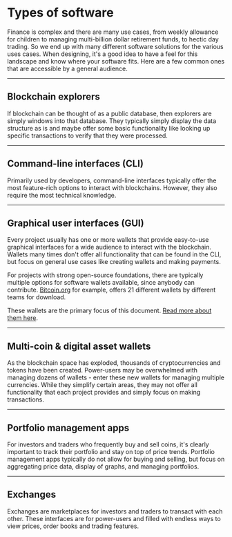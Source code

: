 
# Types of software

Finance is complex and there are many use cases, from weekly allowance for children to managing multi-billion dollar retirement funds, to hectic day trading. So we end up with many different software solutions for the various uses cases. When designing, it's a good idea to have a feel for this landscape and know where your software fits. Here are a few common ones that are accessible by a general audience.

---

## Blockchain explorers

If blockchain can be thought of as a public database, then explorers are simply windows into that database. They typically simply display the data structure as is and maybe offer some basic functionality like looking up specific transactions to verify that they were processed.

<image-grid count="2" width="400">
	<image-grid-img
		src="/images/explorers/etherscan.png" 
		width="2400" 
		height="2159"
		alt="Etherscan home page" 
		caption="The Etherscan home page showing the latest activity in the Ethereum network."
		title="Etherscan"
		link="https://etherscan.io/"
	/>
	<image-grid-img
		src="/images/explorers/explore-monero.png" 
		width="2400" 
		height="1426"
		alt="Explore Monero" 
		caption="Transaction details on Explore Monero."
		title="exploremonero.com"
		link="https://www.exploremonero.com"
	/>
</image-grid>

---

## Command-line interfaces (CLI)

<fig desktop="half,right">
	<fig-img
		src="/images/overview/bitcoin-command-line.png" 
		width="500" 
		height="250" 
		alt="Bitcoin command line interface"
	/>
	<fig-cap
		caption="Bitcoin command line interface."
		title="Via Bitcoin Wiki"
		link="https://en.bitcoinwiki.org/wiki/Running_Bitcoind"
	/>
</fig>

Primarily used by developers, command-line interfaces typically offer the most feature-rich options to interact with blockchains. However, they also require the most technical knowledge.

---

## Graphical user interfaces (GUI)

<fig desktop="half,right">
	<fig-img
		src="/images/receive/monero-receive.png" 
		width="2048" 
		height="1536"
		alt="Monero desktop wallet" 
		caption="Monero GUI."
	/>
	<fig-cap
		caption="Monero wallet."
		link="https://getmonero.org/downloads/"
	/>
</fig>

Every project usually has one or more wallets that provide easy-to-use graphical interfaces for a wide audience to interact with the blockchain. Wallets many times don't offer all functionality that can be found in the CLI, but focus on general use cases like creating wallets and making payments.

For projects with strong open-source foundations, there are typically multiple options for software wallets available, since anybody can contribute. [Bitcoin.org](https://bitcoin.org/en/choose-your-wallet) for example, offers 21 different wallets by different teams for download.

These wallets are the primary focus of this document. [Read more about them here](wallets).

---

## Multi-coin & digital asset wallets

As the blockchain space has exploded, thousands of cryptocurrencies and tokens have been created. Power-users may be overwhelmed with managing dozens of wallets - enter these new wallets for managing multiple currencies. While they simplify certain areas, they may not offer all functionality that each project provides and simply focus on making transactions.

<image-grid count="3">
	<image-grid-img
		src="/images/wallets/coinbase-wallet-apps.jpg" 
		width="460" 
		height="996" 
		alt="Coinbase Wallet - App Store screenshot"
		caption="The Coinbase Wallet."
		title="Coinbase for iOS"
		link="https://itunes.apple.com/us/app/coinbase-wallet/id1278383455?mt=8"
	/>
	<image-grid-img
		src="/images/wallets/bread-add-wallet.png" 
		width="750" 
		height="1333" 
		alt="Bread Wallet - App Store screenshot"
		caption="Adding wallets in the BRD app."
		title="BRD for iOS"
		link="https://itunes.apple.com/us/app/brd-bitcoin-wallet/id885251393?mt=8"
	/>
</image-grid>

---

## Portfolio management apps

For investors and traders who frequently buy and sell coins, it's clearly important to track their portfolio and stay on top of price trends. Portfolio management apps typically do not allow for buying and selling, but focus on aggregating price data, display of graphs, and managing portfolios.

<image-grid count="3">
	<image-grid-img
		src="/images/portfolio/delta-home.jpg" 
		width="460" 
		height="996"
		alt="Delta app - home" 
		caption="Overview of a cryptocurrency portfolio in the Delta app."
		link="https://itunes.apple.com/app/delta-crypto-ico-portfolio/id1288676542"
	/>
	<image-grid-img
		src="/images/portfolio/delta-transactions.jpg" 
		width="460" 
		height="996"
		alt="Delta app - transaction listings" 
		caption="Detailed summaries with a focus on price fluctuations."
	/>
	<image-grid-img
		src="/images/portfolio/delta-market-data.jpg" 
		width="460" 
		height="996"
		alt="Delta app - cryptocurrency data" 
		caption="Extensive options for charting, data analysis and alerts."
	/>
</image-grid>

---

## Exchanges

<fig desktop="half,right">
	<fig-img
		src="/images/exchanges/binance.png" 
		width="1920" 
		height="1080" 
		alt="Binance"
	/>
	<fig-cap
		caption="The Binance cryptocurrency exchange."
		title="binance.com"
		link="https://www.binance.com"
	/>
</fig>

Exchanges are marketplaces for investors and traders to transact with each other. These interfaces are for power-users and filled with endless ways to view prices, order books and trading features.